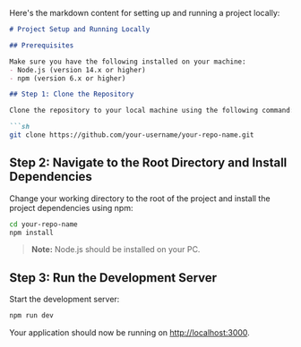 Here's the markdown content for setting up and running a project locally:

```markdown
# Project Setup and Running Locally

## Prerequisites

Make sure you have the following installed on your machine:
- Node.js (version 14.x or higher)
- npm (version 6.x or higher)

## Step 1: Clone the Repository

Clone the repository to your local machine using the following command:

```sh
git clone https://github.com/your-username/your-repo-name.git
```

## Step 2: Navigate to the Root Directory and Install Dependencies

Change your working directory to the root of the project and install the project dependencies using npm:

```sh
cd your-repo-name
npm install
```

> **Note:** Node.js should be installed on your PC.

## Step 3: Run the Development Server

Start the development server:

```sh
npm run dev
```

Your application should now be running on [http://localhost:3000](http://localhost:3000).
